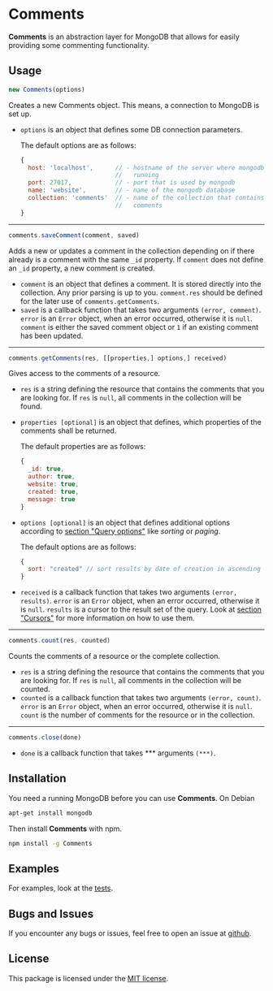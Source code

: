 # Comments

**Comments** is an abstraction layer for MongoDB that allows for easily
providing some commenting functionality.

## Usage

```javascript
new Comments(options)
```

Creates a new Comments object. This means, a connection to MongoDB is set up.

*   `options` is an object that defines some DB connection parameters.

    The default options are as follows:

    ```javascript
    {
      host: 'localhost',      // - hostname of the server where mongodb is
                              //   running
      port: 27017,            // - port that is used by mongodb
      name: 'website',        // - name of the mongodb database
      collection: 'comments'  // - name of the collection that contains the
                              //   comments
    }
    ```

---

```javascript
comments.saveComment(comment, saved)
```

Adds a new or updates a comment in the collection depending on if there already
is a comment with the same `_id` property. If `comment` does not define an
`_id` property, a new comment is created.

*   `comment` is an object that defines a comment. It is stored directly into
    the collection. Any prior parsing is up to you. `comment.res` should be
    defined for the later use of `comments.getComments`.
*   `saved` is a callback function that takes two arguments `(error, comment)`.
    `error` is an `Error` object, when an error occurred, otherwise it is
    `null`. `comment` is either the saved comment object or `1` if an existing
    comment has been updated.

---

```javascript
comments.getComments(res, [[properties,] options,] received)
```

Gives access to the comments of a resource.

*   `res` is a string defining the resource that contains the comments that you
    are looking for. If `res` is `null`, all comments in the collection will be
    found.
*   `properties [optional]` is an object that defines, which properties of the
    comments shall be returned.

    The default properties are as follows:

    ```javascript
    {
      _id: true,
      author: true,
      website: true,
      created: true,
      message: true
    }
    ```
*   `options [optional]` is an object that defines additional options according
    to [section "Query options"][mongodb-doc-queries] like _sorting_ or
    _paging_.

    The default options are as follows:

    ```javascript
    {
      sort: "created" // sort results by date of creation in ascending order
    }
    ```
*   `received` is a callback function that takes two arguments
    `(error, results)`. `error` is an `Error` object, when an error occurred,
    otherwise it is `null`. `results` is a cursor to the result set of the
    query. Look at [section "Cursors"][mongodb-doc-queries] for more
    information on how to use them.

---

```javascript
comments.count(res, counted)
```

Counts the comments of a resource or the complete collection.

*   `res` is a string defining the resource that contains the comments that you
    are looking for. If `res` is `null`, all comments in the collection will be
    counted.
*   `counted` is a callback function that takes two arguments `(error, count)`.
    `error` is an `Error` object, when an error occurred, otherwise it is
    `null`. `count` is the number of comments for the resource or in the
    collection.

---

```javascript
comments.close(done)
```

*   `done` is a callback function that takes *** arguments `(***)`.

## Installation

You need a running MongoDB before you can use **Comments**. On Debian

```bash
apt-get install mongodb
```

Then install **Comments** with npm.

```bash
npm install -g Comments
```

## Examples

For examples, look at the [tests][test-dir].

## Bugs and Issues

If you encounter any bugs or issues, feel free to open an issue at
[github][issues].

## License

This package is licensed under the
[MIT license][license].

[mongodb-doc-indexes]:https://github.com/christkv/node-mongodb-native/blob/master/docs/indexes.md
[mongodb-doc-queries]:https://github.com/christkv/node-mongodb-native/blob/master/docs/queries.md
[test-dir]:https://github.com/pvorb/node-comments/tree/master/test
[issues]:https://github.com/pvorb/node-comments/issues
[license]:http://vorb.de/license/mit.html
